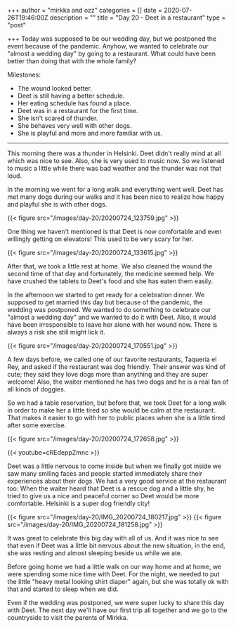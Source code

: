 +++
author = "mirkka and ozz"
categories = []
date = 2020-07-26T19:46:00Z
description = ""
title = "Day 20 - Deet in a restaurant"
type = "post"

+++
Today was supposed to be our wedding day, but we postponed the event because of the pandemic. Anyhow, we wanted to celebrate our "almost a wedding day" by going to a restaurant. What could have been better than doing that with the whole family?

Milestones:

* The wound looked better.
* Deet is still having a better schedule.
* Her eating schedule has found a place. 
* Deet was in a restaurant for the first time.
* She isn't scared of thunder.
* She behaves very well with other dogs.
* She is playful and more and more familiar with us.

***

This morning there was a thunder in Helsinki. Deet didn't really mind at all which was nice to see. Also, she is very used to music now. So we listened to music a little while there was bad weather and the thunder was not that loud.

In the morning we went for a long walk and everything went well. Deet has met many dogs during our walks and it has been nice to realize how happy and playful she is with other dogs.

{{< figure src="/images/day-20/20200724_123759.jpg" >}}

One thing we haven't mentioned is that Deet is now comfortable and even
willingly getting on elevators! This used to be very scary for her.

{{< figure src="/images/day-20/20200724_133615.jpg" >}}

After that, we took a little rest at home. We also cleaned the wound the second time of that day and fortunately, the medicine seemed help. We have crushed the tablets to Deet's food and she has eaten them easily.

In the afternoon we started to get ready for a celebration dinner. We supposed to get married this day but because of the pandemic, the wedding was postponed. We wanted to do something to celebrate our "almost a  wedding day" and we wanted to do it with Deet. Also, it would have been irresponsible to leave her alone with her wound now. There is always a risk she still might lick it.

{{< figure src="/images/day-20/20200724_170551.jpg" >}}

A few days before, we called one of our favorite restaurants, Taqueria el Rey, and asked if the restaurant was dog friendly. Their answer was kind of cute; they said they love dogs more than anything and they are super welcome! Also, the waiter mentioned he has two dogs and he is a real fan of all kinds of doggies.

So we had a table reservation, but before that, we took Deet for a long walk in order to make her a little tired so she would be calm at the restaurant. That makes it easier to go with her to public places when she is a little tired after some exercise.

{{< figure src="/images/day-20/20200724_172658.jpg" >}}

{{< youtube=cREdeppZmnc >}}

Deet was a little nervous to come inside but when we finally got inside we saw many smiling faces and people started immediately share their experiences about their dogs. We had a very good service at the restaurant too: When the waiter heard that Deet is a rescue dog and a little shy, he tried to give us a nice and peaceful corner so Deet would be more comfortable. Helsinki is a super dog friendly city!

{{< figure src="/images/day-20/IMG_20200724_180217.jpg" >}}
{{< figure src="/images/day-20/IMG_20200724_181258.jpg" >}}

It was great to celebrate this big day with all of us. And it was nice to see that even if Deet was a little bit nervous about the new situation, in the end, she was resting and almost sleeping beside us while we ate.

Before going home we had a little walk on our way home and at home, we were spending some nice time with Deet. For the night, we needed to put the little "heavy metal looking shirt diaper" again, but she was totally ok with that and started to sleep when we did.

Even if the wedding was postponed, we were super lucky to share this day with Deet. The next day we'll have our first trip all together and we go to the countryside to visit the parents of Mirkka.